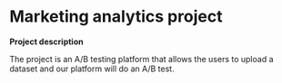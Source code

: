 # Marketing analytics project

**Project description** <br />

The project is an A/B testing platform that allows the users to upload a dataset and our platform will do an A/B test. 
